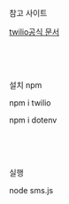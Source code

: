 <p>참고 사이트</p>
<a href="https://www.twilio.com/docs/sms/quickstart/node" target="_blank">twilio공식 문서</a>
<p><br /></p>
<p><br /></p>
<p>설치 npm</p>
<p>npm i twilio</p>
<p>npm i dotenv</p>
<p><br /></p>
<p><br /></p>
<p>실행</p>
<p>node sms.js</p>
